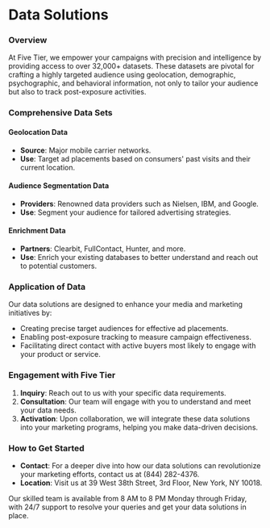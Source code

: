 # Data Solutions

### Overview

At Five Tier, we empower your campaigns with precision and intelligence by providing access to over 32,000+ datasets. These datasets are pivotal for crafting a highly targeted audience using geolocation, demographic, psychographic, and behavioral information, not only to tailor your audience but also to track post-exposure activities.

### Comprehensive Data Sets

#### Geolocation Data

* **Source**: Major mobile carrier networks.
* **Use**: Target ad placements based on consumers' past visits and their current location.

#### Audience Segmentation Data

* **Providers**: Renowned data providers such as Nielsen, IBM, and Google.
* **Use**: Segment your audience for tailored advertising strategies.

#### Enrichment Data

* **Partners**: Clearbit, FullContact, Hunter, and more.
* **Use**: Enrich your existing databases to better understand and reach out to potential customers.

### Application of Data

Our data solutions are designed to enhance your media and marketing initiatives by:

* Creating precise target audiences for effective ad placements.
* Enabling post-exposure tracking to measure campaign effectiveness.
* Facilitating direct contact with active buyers most likely to engage with your product or service.

### Engagement with Five Tier

1. **Inquiry**: Reach out to us with your specific data requirements.
2. **Consultation**: Our team will engage with you to understand and meet your data needs.
3. **Activation**: Upon collaboration, we will integrate these data solutions into your marketing programs, helping you make data-driven decisions.

### How to Get Started

* **Contact**: For a deeper dive into how our data solutions can revolutionize your marketing efforts, contact us at (844) 282-4376.
* **Location**: Visit us at 39 West 38th Street, 3rd Floor, New York, NY 10018.

Our skilled team is available from 8 AM to 8 PM Monday through Friday, with 24/7 support to resolve your queries and get your data solutions in place.
